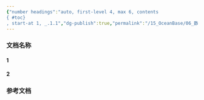 ```yaml
---
{"number headings":"auto, first-level 4, max 6, contents
{ #toc}
, start-at 1, _.1.1","dg-publish":true,"permalink":"/15_OceanBase/06_数据迁移/使用 OMS 从 MySQL 数据库迁移数据到 OceanBase 数据库 MySQL 租户/","dgPassFrontmatter":true}
---
```



### 文档名称
#### 1 

#### 2 


### 参考文档



